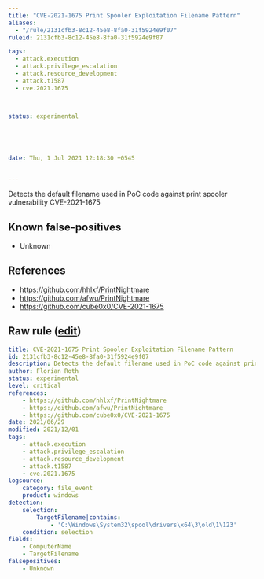 ```yaml
---
title: "CVE-2021-1675 Print Spooler Exploitation Filename Pattern"
aliases:
  - "/rule/2131cfb3-8c12-45e8-8fa0-31f5924e9f07"
ruleid: 2131cfb3-8c12-45e8-8fa0-31f5924e9f07

tags:
  - attack.execution
  - attack.privilege_escalation
  - attack.resource_development
  - attack.t1587
  - cve.2021.1675



status: experimental





date: Thu, 1 Jul 2021 12:18:30 +0545


---
```


Detects the default filename used in PoC code against print spooler vulnerability CVE-2021-1675

<!--more-->


## Known false-positives

* Unknown



## References

* https://github.com/hhlxf/PrintNightmare
* https://github.com/afwu/PrintNightmare
* https://github.com/cube0x0/CVE-2021-1675


## Raw rule ([edit](https://github.com/SigmaHQ/sigma/edit/master/rules/windows/file_event/file_event_win_cve_2021_1675_printspooler.yml))
```yaml
title: CVE-2021-1675 Print Spooler Exploitation Filename Pattern
id: 2131cfb3-8c12-45e8-8fa0-31f5924e9f07
description: Detects the default filename used in PoC code against print spooler vulnerability CVE-2021-1675
author: Florian Roth
status: experimental
level: critical
references:
    - https://github.com/hhlxf/PrintNightmare
    - https://github.com/afwu/PrintNightmare
    - https://github.com/cube0x0/CVE-2021-1675
date: 2021/06/29
modified: 2021/12/01
tags:
    - attack.execution
    - attack.privilege_escalation
    - attack.resource_development
    - attack.t1587
    - cve.2021.1675
logsource:
    category: file_event
    product: windows
detection:
    selection:
        TargetFilename|contains: 
            - 'C:\Windows\System32\spool\drivers\x64\3\old\1\123'
    condition: selection
fields:
    - ComputerName
    - TargetFilename
falsepositives:
    - Unknown

```
